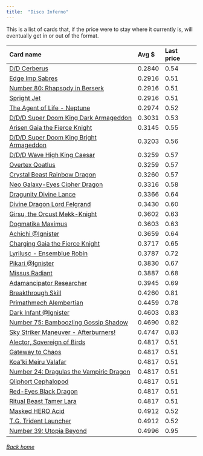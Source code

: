 ```yaml
---
title:  "Disco Inferno"
---
```


This is a list of cards that, if the price were to stay where it currently is, will eventually get in or out of the format.

| Card name | Avg $ | Last price |
| :-- | :-- | :-- |
[D/D Cerberus](https://db.ygoprodeck.com/card/?search=D/D%20Cerberus) | 0.2840 | 0.54 |
[Edge Imp Sabres](https://db.ygoprodeck.com/card/?search=Edge%20Imp%20Sabres) | 0.2916 | 0.51 |
[Number 80: Rhapsody in Berserk](https://db.ygoprodeck.com/card/?search=Number%2080:%20Rhapsody%20in%20Berserk) | 0.2916 | 0.51 |
[Spright Jet](https://db.ygoprodeck.com/card/?search=Spright%20Jet) | 0.2916 | 0.51 |
[The Agent of Life - Neptune](https://db.ygoprodeck.com/card/?search=The%20Agent%20of%20Life%20-%20Neptune) | 0.2974 | 0.52 |
[D/D/D Super Doom King Dark Armageddon](https://db.ygoprodeck.com/card/?search=D/D/D%20Super%20Doom%20King%20Dark%20Armageddon) | 0.3031 | 0.53 |
[Arisen Gaia the Fierce Knight](https://db.ygoprodeck.com/card/?search=Arisen%20Gaia%20the%20Fierce%20Knight) | 0.3145 | 0.55 |
[D/D/D Super Doom King Bright Armageddon](https://db.ygoprodeck.com/card/?search=D/D/D%20Super%20Doom%20King%20Bright%20Armageddon) | 0.3203 | 0.56 |
[D/D/D Wave High King Caesar](https://db.ygoprodeck.com/card/?search=D/D/D%20Wave%20High%20King%20Caesar) | 0.3259 | 0.57 |
[Overtex Qoatlus](https://db.ygoprodeck.com/card/?search=Overtex%20Qoatlus) | 0.3259 | 0.57 |
[Crystal Beast Rainbow Dragon](https://db.ygoprodeck.com/card/?search=Crystal%20Beast%20Rainbow%20Dragon) | 0.3260 | 0.57 |
[Neo Galaxy-Eyes Cipher Dragon](https://db.ygoprodeck.com/card/?search=Neo%20Galaxy-Eyes%20Cipher%20Dragon) | 0.3316 | 0.58 |
[Dragunity Divine Lance](https://db.ygoprodeck.com/card/?search=Dragunity%20Divine%20Lance) | 0.3366 | 0.64 |
[Divine Dragon Lord Felgrand](https://db.ygoprodeck.com/card/?search=Divine%20Dragon%20Lord%20Felgrand) | 0.3430 | 0.60 |
[Girsu, the Orcust Mekk-Knight](https://db.ygoprodeck.com/card/?search=Girsu,%20the%20Orcust%20Mekk-Knight) | 0.3602 | 0.63 |
[Dogmatika Maximus](https://db.ygoprodeck.com/card/?search=Dogmatika%20Maximus) | 0.3603 | 0.63 |
[Achichi @Ignister](https://db.ygoprodeck.com/card/?search=Achichi%20@Ignister) | 0.3659 | 0.64 |
[Charging Gaia the Fierce Knight](https://db.ygoprodeck.com/card/?search=Charging%20Gaia%20the%20Fierce%20Knight) | 0.3717 | 0.65 |
[Lyrilusc - Ensemblue Robin](https://db.ygoprodeck.com/card/?search=Lyrilusc%20-%20Ensemblue%20Robin) | 0.3787 | 0.72 |
[Pikari @Ignister](https://db.ygoprodeck.com/card/?search=Pikari%20@Ignister) | 0.3830 | 0.67 |
[Missus Radiant](https://db.ygoprodeck.com/card/?search=Missus%20Radiant) | 0.3887 | 0.68 |
[Adamancipator Researcher](https://db.ygoprodeck.com/card/?search=Adamancipator%20Researcher) | 0.3945 | 0.69 |
[Breakthrough Skill](https://db.ygoprodeck.com/card/?search=Breakthrough%20Skill) | 0.4260 | 0.81 |
[Primathmech Alembertian](https://db.ygoprodeck.com/card/?search=Primathmech%20Alembertian) | 0.4459 | 0.78 |
[Dark Infant @Ignister](https://db.ygoprodeck.com/card/?search=Dark%20Infant%20@Ignister) | 0.4603 | 0.83 |
[Number 75: Bamboozling Gossip Shadow](https://db.ygoprodeck.com/card/?search=Number%2075:%20Bamboozling%20Gossip%20Shadow) | 0.4690 | 0.82 |
[Sky Striker Maneuver - Afterburners!](https://db.ygoprodeck.com/card/?search=Sky%20Striker%20Maneuver%20-%20Afterburners!) | 0.4747 | 0.83 |
[Alector, Sovereign of Birds](https://db.ygoprodeck.com/card/?search=Alector,%20Sovereign%20of%20Birds) | 0.4817 | 0.51 |
[Gateway to Chaos](https://db.ygoprodeck.com/card/?search=Gateway%20to%20Chaos) | 0.4817 | 0.51 |
[Koa'ki Meiru Valafar](https://db.ygoprodeck.com/card/?search=Koa'ki%20Meiru%20Valafar) | 0.4817 | 0.51 |
[Number 24: Dragulas the Vampiric Dragon](https://db.ygoprodeck.com/card/?search=Number%2024:%20Dragulas%20the%20Vampiric%20Dragon) | 0.4817 | 0.51 |
[Qliphort Cephalopod](https://db.ygoprodeck.com/card/?search=Qliphort%20Cephalopod) | 0.4817 | 0.51 |
[Red-Eyes Black Dragon](https://db.ygoprodeck.com/card/?search=Red-Eyes%20Black%20Dragon) | 0.4817 | 0.51 |
[Ritual Beast Tamer Lara](https://db.ygoprodeck.com/card/?search=Ritual%20Beast%20Tamer%20Lara) | 0.4817 | 0.51 |
[Masked HERO Acid](https://db.ygoprodeck.com/card/?search=Masked%20HERO%20Acid) | 0.4912 | 0.52 |
[T.G. Trident Launcher](https://db.ygoprodeck.com/card/?search=T.G.%20Trident%20Launcher) | 0.4912 | 0.52 |
[Number 39: Utopia Beyond](https://db.ygoprodeck.com/card/?search=Number%2039:%20Utopia%20Beyond) | 0.4996 | 0.95 |

###### [Back home](index)